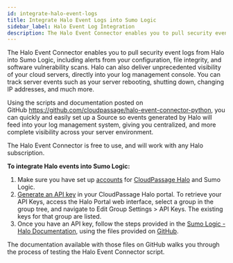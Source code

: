 ```yaml
---
id: integrate-halo-event-logs
title: Integrate Halo Event Logs into Sumo Logic
sidebar_label: Halo Event Log Integration
description: The Halo Event Connector enables you to pull security event logs from Halo into Sumo Logic.
---
```



The Halo Event Connector enables you to pull security event logs from Halo into Sumo Logic, including alerts from your configuration, file integrity, and software vulnerability scans. Halo can also deliver unprecedented visibility of your cloud servers, directly into your log management console. You can track server events such as your server rebooting, shutting down, changing IP addresses, and much more.

Using the scripts and documentation posted on GitHub https://github.com/cloudpassage/halo-event-connector-python, you can quickly and easily set up a Source so events generated by Halo will feed into your log management system, giving you centralized, and more complete visibility across your server environment.

The Halo Event Connector is free to use, and will work with any Halo subscription.  

**To integrate Halo events into Sumo Logic:**

1. Make sure you have set up [accounts](https://portal.cloudpassage.com/registrations/new) for [CloudPassage Halo](https://fidelissecurity.com/wp-content/uploads/2021/08/Fidelis_Halo_Solution_Brief_02.1.pdf) and Sumo Logic.
1. [Generate an API key](https://api-doc.cloudpassage.com/help#call-authentication) in your CloudPassage Halo portal. To retrieve your API Keys, access the Halo Portal web interface, select a group in the group tree, and navigate to Edit Group Settings > API Keys. The existing keys for that group are listed.
1. Once you have an API key, follow the steps provided in the [Sumo Logic - Halo Documentation](https://github.com/cloudpassage/halo-event-connector-python/blob/master/Halo-Event-Connector_SumoLogic.pdf), using the files provided on [GitHub](https://github.com/cloudpassage/halo-event-connector-python).

The documentation available with those files on GitHub walks you through the process of testing the Halo Event Connector script.  
